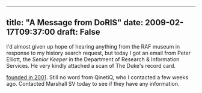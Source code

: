 
---
title: "A Message from DoRIS"
date: 2009-02-17T09:37:00
draft: False
---

<span style="font-size:100%;">I'd almost given up hope of hearing anything from the RAF museum in response to my history search request, but today I got an email from Peter Elliott, the <span style="font-style: italic;">Senior Keeper</span> in the Department of Research & Information Services. He very kindly attached a scan of The Duke's record card.

</span><a href="http://en.wikipedia.org/wiki/Qinetiq">founded in 2001</a>.
</span>
Still no word from <span>QinetiQ</span>, who I contacted a few weeks ago.  Contacted Marshall <span>SV</span> today to see if they have any information.


